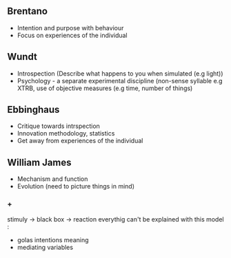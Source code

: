 ## Brentano
- Intention and purpose with behaviour
- Focus on experiences of the individual
## Wundt
- Introspection (Describe what happens to you when simulated (e.g light))
- Psychology - a separate experimental discipline (non-sense syllable e.g XTRB, use of objective measures (e.g time, number of things)
## Ebbinghaus
- Critique towards intrspection
- Innovation methodology, statistics
- Get away from experiences of the individual

## William James
- Mechanism and function
- Evolution (need to picture things in mind)

### +

stimuly -> black box -> reaction
everythig can't be explained with this model :
- golas intentions meaning
- mediating variables